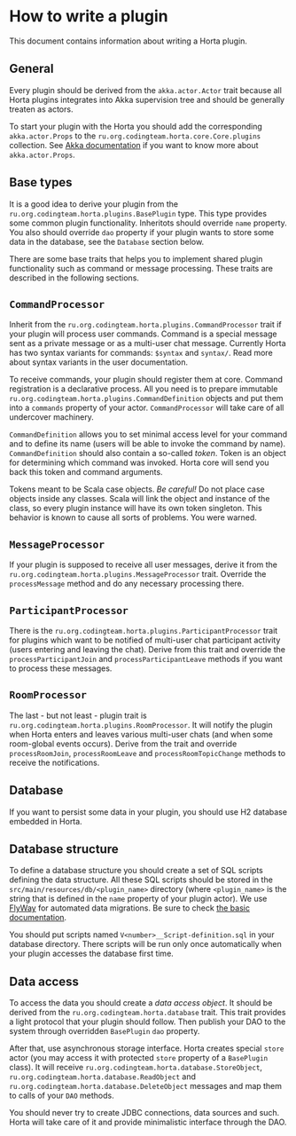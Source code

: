 How to write a plugin
=====================

This document contains information about writing a Horta plugin.

General
-------

Every plugin should be derived from the `akka.actor.Actor` trait because all Horta plugins integrates into Akka
supervision tree and should be generally treaten as actors.

To start your plugin with the Horta you should add the corresponding `akka.actor.Props` to the
`ru.org.codingteam.horta.core.Core.plugins` collection. See
[Akka documentation](http://doc.akka.io/docs/akka/2.3.4/scala/actors.html#Props) if you want to know more about
`akka.actor.Props`.

Base types
----------

It is a good idea to derive your plugin from the `ru.org.codingteam.horta.plugins.BasePlugin` type. This type provides
some common plugin functionality. Inheritots should override `name` property. You also should override `dao` property if
your plugin wants to store some data in the database, see the `Database` section below.

There are some base traits that helps you to implement shared plugin functionality such as command or message
processing. These traits are described in the following sections.

## `CommandProcessor`

Inherit from the `ru.org.codingteam.horta.plugins.CommandProcessor` trait if your plugin will process user commands.
Command is a special message sent as a private message or as a multi-user chat message. Currently Horta has two syntax
variants for commands: `$syntax` and `syntax/`. Read more about syntax variants in the user documentation.
 
To receive commands, your plugin should register them at core. Command registration is a declarative process. All you
need is to prepare immutable `ru.org.codingteam.horta.plugins.CommandDefinition` objects and put them into a `commands`
property of your actor. `CommandProcessor` will take care of all undercover machinery.

`CommandDefinition` allows you to set minimal access level for your command and to define its name (users will be able
to invoke the command by name). `CommandDefinition` should also contain a so-called *token*. Token is an object for
determining which command was invoked. Horta core will send you back this token and command arguments.

Tokens meant to be Scala case objects. *Be careful!* Do not place case objects inside any classes. Scala will link the
object and instance of the class, so every plugin instance will have its own token singleton. This behavior is known to
cause all sorts of problems. You were warned.

## `MessageProcessor`

If your plugin is supposed to receive all user messages, derive it from the
`ru.org.codingteam.horta.plugins.MessageProcessor` trait. Override the `processMessage` method and do any necessary
processing there.

## `ParticipantProcessor`

There is the `ru.org.codingteam.horta.plugins.ParticipantProcessor` trait for plugins which want to be notified of
multi-user chat participant activity (users entering and leaving the chat). Derive from this trait and override the
`processParticipantJoin` and `processParticipantLeave` methods if you want to process these messages.

## `RoomProcessor`

The last - but not least - plugin trait is `ru.org.codingteam.horta.plugins.RoomProcessor`. It will notify the plugin
when Horta enters and leaves various multi-user chats (and when some room-global events occurs). Derive from the trait
and override `processRoomJoin`, `processRoomLeave` and `processRoomTopicChange` methods to receive the notifications.   

Database
--------

If you want to persist some data in your plugin, you should use H2 database embedded in Horta.

## Database structure

To define a database structure you should create a set of SQL scripts defining the data structure. All these SQL
scripts should be stored in the `src/main/resources/db/<plugin_name>` directory (where `<plugin_name>` is the string
that is defined in the `name` property of your plugin actor). We use [FlyWay](http://flywaydb.org/) for automated data
migrations. Be sure to check [the basic documentation](http://flywaydb.org/documentation/migration/sql.html).

You should put scripts named `V<number>__Script-definition.sql` in your database directory. There scripts will be run
only once automatically when your plugin accesses the database first time.

## Data access

To access the data you should create a *data access object*. It should be derived from the
`ru.org.codingteam.horta.database` trait. This trait provides a light protocol that your plugin should follow. Then
publish your DAO to the system through overridden `BasePlugin` `dao` property.

After that, use asynchronous storage interface. Horta creates special `store` actor (you may access it with protected 
`store` property of a `BasePlugin` class). It will receive `ru.org.codingteam.horta.database.StoreObject`,
`ru.org.codingteam.horta.database.ReadObject` and `ru.org.codingteam.horta.database.DeleteObject` messages and map them
to calls of your `DAO` methods.

You should never try to create JDBC connections, data sources and such. Horta will take care of it and provide
minimalistic interface through the DAO.